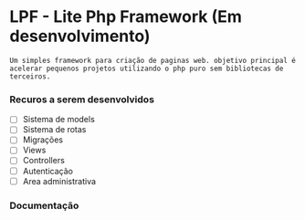 # LPF - Lite Php Framework (Em desenvolvimento)
    Um simples framework para criação de paginas web. objetivo principal é acelerar pequenos projetos utilizando o php puro sem bibliotecas de terceiros.

### Recuros a serem desenvolvidos

- [ ] Sistema de models
- [ ] Sistema de rotas
- [ ] Migrações
- [ ] Views
- [ ] Controllers
- [ ] Autenticação
- [ ] Area administrativa

### Documentação